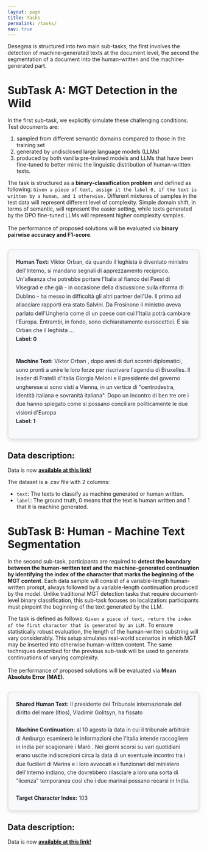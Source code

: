 ```yaml
---
layout: page 
title: Tasks
permalink: /tasks/
nav: true
---
```


<style>
    .subtask-a {
        /* font-size: 16px; */
        background-color: #f8f9fa;
        border: 2px solid #dee2e6;
        border-radius: 10px;
        padding: 20px;
        margin: 30px auto;
        max-width: 800px;
        box-shadow: 0 4px 8px rgba(0, 0, 0, 0.1);
        text-align: left;
        line-height: 1.6;
        color: #212529;
    }

    /* Dark mode styles */
    [data-theme="dark"] .subtask-a {
        background-color: #343a40;
        border-color: #495057;
        color: #f8f9fa;
        box-shadow: 0 4px 8px rgba(0, 0, 0, 0.3);
    }
</style>

Desegma is structured into two main sub-tasks, the first involves the detection of machine-generated texts at the document level, the second the segmentation of a document into the human-written and the machine-generated part.

# SubTask A: MGT Detection in the Wild
In the first sub-task, we explicitly simulate these challenging conditions. Test documents are:

1. sampled from different semantic domains compared to those in the training set
2. generated by undisclosed large language models (LLMs)
3. produced by both vanilla pre-trained models and LLMs that have been fine-tuned to better mimic the linguistic distribution of human-written texts.

The task is structured as a <b>binary-classification problem</b> and defined as following: ``Given a piece of text, assign it the label 0, if the text is written by a human, and 1 otherwise.``
Different mixtures of samples in the test data will represent different level of complexity. Simple domain shift, in terms of semantic, will represent the easier setting, while texts generated by the DPO fine-tuned LLMs will represent higher complexity samples.
<br>
<br>
The performance of proposed solutions will be evaluated via <b>binary pairwise accuracy and F1-score</b>.

<div class="subtask-a">
<b>Human Text:</b> Viktor Orban, da quando il leghista è diventato ministro dell'Interno, si mandano segnali di apprezzamento reciproco. Un'alleanza che potrebbe portare l'Italia al fianco dei Paesi di Visegrad e che già - in occasione della discussione sulla riforma di Dublino - ha messo in difficoltà gli altri partner dell'Ue. Il primo ad allacciare rapporti era stato Salvini. Da Frosinone il ministro aveva parlato dell'Ungheria come di un paese con cui l'Italia potrà cambiare l'Europa. Entrambi, in fondo, sono dichiaratamente euroscettici. E sia Orban che il leghista ...
<br>
<b>Label: 0</b>

<br>
<br>

<b>Machine Text:</b> Viktor Orban , dopo anni di duri scontri diplomatici, sono pronti a unire le loro forze per riscrivere l'agendia di Bruxelles. Il leader di Fratelli d'Italia Giorgia Meloni e il presidente del governo ungherese si sono visti a Vienna, in un vertice di "centrodestra, identità italiana e sovranità italiana". Dopo un incontro di ben tre ore i due hanno spiegato come si possano conciliare politicamente le due visioni d'Europa 
<br>
<b>Label: 1</b>
</div>

##  Data description: 

Data is now <b>[available at this link!](https://drive.google.com/file/d/1d3qIT4acxohlRC-kwIpRPcd1q-wR3uYd/view?usp=drive_link)</b>

The dataset is a .csv file with 2 columns:
 - `text`: The texts to classify as machine generated or human written.
 - `label`: The ground truth, 0 means that the text is human written and 1 that it is machine generated.

# SubTask B: Human - Machine Text Segmentation
In the second sub-task, participants are required to <b>detect the boundary between the human-written text and the machine-generated continuation by identifying the index of the character that marks the beginning of the MGT content</b>. Each data sample will consist of a variable-length human-written prompt, always followed by a variable-length continuation produced by the model.
Unlike traditional MGT detection tasks that require document-level binary classification, this sub-task focuses on localization: participants must pinpoint 
the beginning of the text generated by the LLM.

The task is defined as follows: ``Given a piece of text, return the index of the first character that is generated by an LLM.`` To ensure statistically robust evaluation, the length of the human-written substring will vary considerably.
This setup simulates real-world scenarios in which MGT may be inserted into otherwise human-written content. The same techniques described for the previous sub-task will be used to generate continuations of varying complexity.
<br>
<br>
The performance of proposed solutions will be evaluated via <b>Mean Absolute Error (MAE)</b>.

<div class="subtask-a">
<b>Shared Human Text:</b> Il presidente del Tribunale internazionale del diritto del mare (Itlos), Vladimir Golitsyn, ha fissato
<br>
<br>
<b>Machine Continuation:</b> al 10 agosto la data in cui il tribunale arbitrale di Amburgo esaminerà le informazioni che l'Italia intende raccogliere in India per scagionare i Marò . Nei giorni scorsi su vari quotidiani erano uscite indiscrezioni circa la data di un eventuale incontro tra i due fucilieri di Marina e i loro avvocati e i funzionari del ministero dell'Interno indiano, che dovrebbero rilasciare a loro una sorta di "licenza" temporanea così che i due marinai possano recarsi in India. 

<br>
<br>
<b>Target Character Index:</b> 103 
</div>

##  Data description: 

Data is now <b>[available at this link!](https://drive.google.com/file/d/186tt5c7k7VYLHgyXIsqZACK7Qa_b5EPY/view?usp=drive_link)</b>

<!-- The dataset is a .csv file with 3 columns: -->
